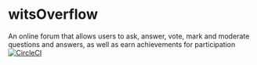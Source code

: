 # witsOverflow
An online forum that allows users to ask, answer, vote, mark and moderate questions and answers, as well as earn achievements for participation
[![CircleCI](https://circleci.com/gh/2003405/witsOverFlow.svg?style=https://img.shields.io/circleci/build/gh/2003405/witsOverflow?token=ff8a1fe13f858f0ded11976eb4acf970347b1a5c&circle-token=ff8a1fe13f858f0ded11976eb4acf970347b1a5c)](https://circleci.com/gh/2003405/witsOverflow)

